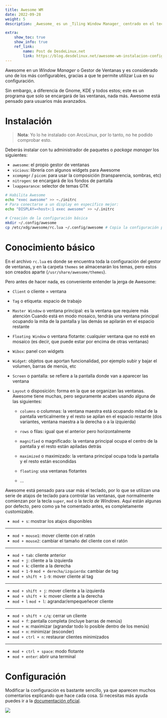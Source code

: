 ```yaml
---
title: Awesome WM
date: 2022-09-28
weight: 5
description: _Awesome_ es un _Tiling Window Manager_ centrado en el teclado, y uno de los más configurables.

extra: 
    show_toc: true
    show_info: true
    ref_link:
        name: Post de DesdeLinux.net
        link: https://blog.desdelinux.net/awesome-wm-instalacion-configuracion/
---
```


Awesome en un _Window Manager_ o Gestor de Ventanas y es considerado uno de los
más configurables, gracias a que te permite utilizar Lua en su configuración.

Sin embargo, a diferencia de Gnome, KDE y todos estos; este es un programa que
solo se encargará de las ventanas, nada más. Awesome está pensado para usuarios
más avanzados.

# Instalación

> **Nota**: Yo lo he instalado con ArcoLinux, por lo tanto, no he podido
> comprobar esto.

Deberás instalar con tu administrador de paquetes o _package manager_ los
siguientes: 

- `awesome`: el propio gestor de ventanas
- `vicious`: librería con algunos widgets para Awesome
- `xcompmgr` / `picom`: para usar la composición (transparencia, sombras, etc)
- `nitrogen`: se encargará de los fondos de pantalla
- `lxappearance`: selector de temas GTK

```bash
# Habilita Awesome
echo "exec awesome" >> ~./initrc
# Para conectarse a un display en específico mejor:
echo "DISPLAY=<host>:1 exec awesome" >> ~/.initrc

# Creación de la configuración básica
mkdir ~/.config/awesome
cp /etc/xdg/awesome/rc.lua ~/.config/awesome # Copia la configuración por defecto
```

# Conocimiento básico

En el archivo `rc.lua` es donde se encuentra toda la configuración del gestor de
ventanas, y en la carpeta `themes` se almacenarán los temas, pero estos son
creados aparte (`/usr/share/awesome/themes`).

Pero antes de hacer nada, es conveniente entender la jerga de Awesome:

- `Client` o cliente = ventana

- `Tag` o etiqueta: espacio de trabajo

- `Master Window` o ventana principal: es la ventana que requiere más atención
  Cuando está en modo mosaico, tendrás una ventana principal ocupando la mita de
  la pantalla y las demás se apilarán en el espacio restante

- `Floating Window` o ventana flotante: cualquier ventana que no esté en mosaico
  (es decir, que puede estar por encima de otras ventanas)

- `Wibox`: panel con widgets

- `Widget`: objetos que aportan funcionalidad, por ejemplo subir y bajar el
  volumen, barras de menús, etc

- `Screen` o pantalla: se refiere a la pantalla donde van a aparecer las
  ventana

- `Layout` o disposición: forma en la que se organizan las ventanas. Awesome
  tiene muchas, pero seguramente acabes usando alguna de las siguientes:

  - `columns` o columnas: la ventana maestra está ocupando mitad de la pantalla
    verticalmente y el resto se apilan en el espacio restante (dos variantes,
    ventana maestra a la derecha o a la izquierda)

  - `rows` o filas: igual que el anterior pero horizontalmente

  - `magnified` o magnificado: la ventana principal ocupa el centro de la
    pantalla y el resto están apiladas detrás

  - `maximized` o maximizado: la ventana principal ocupa toda la pantalla y el
    resto están escondidas

  - `floating`: usa ventanas flotantes

  - ...

Awesome está pensado para usar más el teclado, por lo que se utilizan una serie
de atajos de teclado para controlar las ventanas, que normalmente comienzan por
la tecla `super`, `mod` o la _tecla de Windows_. Aquí están algunas por defecto,
pero como ya he comentado antes, es completamente customizable.

<!-- TODO: probar correctamente --> 
- `mod + s`: mostrar los atajos disponibles
-------------------------
- `mod + mouse1`: mover cliente con el ratón
- `mod + mouse2`: cambiar el tamaño del cliente con el ratón
-------------------------
- `mod + tab`: cliente anterior
- `mod + j`: cliente a la izquierda
- `mod + k`: cliente a la derecha
- `mod + 1-9` `mod + derecha/izquierda`: cambiar de tag
- `mod + shift + 1-9`: mover cliente al tag
-------------------------
- `mod + shift + j`: mover cliente a la izquierda
- `mod + shift + k`: mover cliente a la derecha
- `mod + l` `mod + l`: agrandar/empequeñecer cliente
-------------------------
- `mod + shift + c/q`: cerrar un cliente
- `mod + f`: pantalla completa (incluye barras de menús)
- `mod + m`: maximizar (agrandar todo lo posible dentro de los menús)
- `mod + n`: minimizar (esconder)
- `mod + ctrl + n`: restaurar clientes minimizados
-------------------------
- `mod + ctrl + space`: modo flotante
- `mod + enter`: abrir una terminal

# Configuración

Modificar la configuración es bastante sencillo, ya que aparecen muchos
comentarios explicando que hace cada cosa. Si necesitas más ayuda puedes ir a 
la [documentación oficial](https://awesomewm.org/apidoc/).

![](https://awesomewm.org/apidoc/images/AUTOGEN_awful_popup_defaultconfig.svg)
